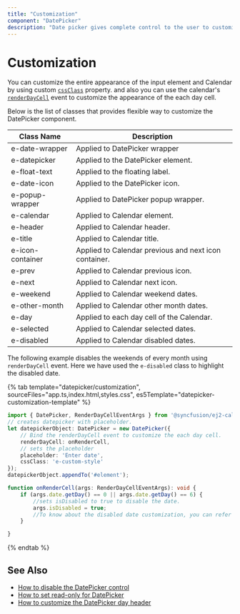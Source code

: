 ```yaml
---
title: "Customization"
component: "DatePicker"
description: "Date picker gives complete control to the user to customize overall appearance of the date picker in their application."
---
```


# Customization

You can customize the  entire appearance of the input element and Calendar by using
custom
[`cssClass`](../api/datepicker#cssclass)
property.
and also you can use the calendar's
[`renderDayCell`](../api/datepicker/renderDayCellEventArgs#renderdaycelleventargs)
event to customize the appearance of the each day cell.

Below is the list of classes that provides flexible way to customize the DatePicker component.

| **Class Name** | **Description** |
| --- | --- |
| e-date-wrapper | Applied to DatePicker wrapper |
| e-datepicker | Applied to the DatePicker element.|
| e-float-text | Applied to the floating label.  |
| e-date-icon | Applied to the DatePicker icon. |
| e-popup-wrapper | Applied to DatePicker popup wrapper.|
| e-calendar | Applied to Calendar element. |
| e-header | Applied to Calendar header.|
| e-title |Applied to Calendar title. |
| e-icon-container | Applied to Calendar previous and next icon container.|
| e-prev |  Applied to Calendar previous icon.|
| e-next | Applied to Calendar next icon.|
| e-weekend | Applied to Calendar weekend dates.|
| e-other-month |  Applied to Calendar other month dates.|
| e-day | Applied to each day cell of the Calendar.|
| e-selected | Applied to Calendar selected dates.|
| e-disabled | Applied to Calendar disabled dates.|

The following example disables the weekends of every month using `renderDayCell` event.
Here we have used the `e-disabled` class to highlight the disabled date.

{% tab template="datepicker/customization", sourceFiles="app.ts,index.html,styles.css",
es5Template="datepicker-customization-template" %}

```typescript
import { DatePicker, RenderDayCellEventArgs } from '@syncfusion/ej2-calendars';
// creates datepicker with placeholder.
let datepickerObject: DatePicker = new DatePicker({
    // Bind the renderDayCell event to customize the each day cell.
    renderDayCell: onRenderCell,
    // sets the placeholder
    placeholder: 'Enter date',
    cssClass: 'e-custom-style'
});
datepickerObject.appendTo('#element');

function onRenderCell(args: RenderDayCellEventArgs): void {
    if (args.date.getDay() == 0 || args.date.getDay() == 6) {
        //sets isDisabled to true to disable the date.
        args.isDisabled = true;
        //To know about the disabled date customization, you can refer in "styles.css".
    }

}
```

{% endtab %}

## See Also

* [How to disable the DatePicker control](./how-to/disabled-the-datepicker-component)
* [How to set read-only for DatePicker](./how-to/set-the-readonly)
* [How to customize the DatePicker day header](./how-to/customize-the-datepicker-day-header)